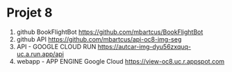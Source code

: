 # Projet 8

1. github BookFlightBot
https://github.com/mbartcus/BookFlightBot
2. github API
https://github.com/mbartcus/api-oc8-img-seg
3. API - GOOGLE CLOUD RUN
https://autcar-img-dyu56zxquq-uc.a.run.app/api
4. webapp - APP ENGINE Google Cloud
https://view-oc8.uc.r.appspot.com
